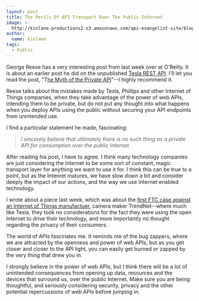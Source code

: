```yaml
---
layout: post
title: The Perils Of API Transport Over The Public Internet
image: >-
  http://kinlane-productions2.s3.amazonaws.com/api-evangelist-site/blog/bw-danger.png
author:
  name: kinlane
tags:
  - Public
---
```

George Reese has a very interesting post from last week over at O'Reilly. It is about an earlier post he did on the unpublished [Tesla REST API](http://programming.oreilly.com/2013/08/tesla-model-s-rest-api-authentication-flaws.html). I'll let you read the post, "T[he Myth of the Private API](http://programming.oreilly.com/2013/09/the-myth-of-the-private-api.html)"--I highly recommend it.

Reese talks about the mistakes made by Tesla, Phillips and other Internet of Things companies, when they take advantage of the power of web APIs, intending them to be private, but do not put any thought into what happens when you deploy APIs using the public without securing your API endpoints from unintended use.

I find a particular statement he made, fascinating:

> _I sincerely believe that ultimately there is no such thing as a private API for consumption over the public Internet._

After reading his post, I have to agree. I think many technology companies are just considering the Internet to be some sort of constant, magic transport layer for anything we want to use it for. I think this can be true to a point, but as the Intenret matures, we have slow down a bit and consider deeply the impact of our actions, and the way we use Internet enabled technology.

I wrote about a piece last week, which was about the [first FTC case against an Internet of Things manufactuer](http://apievangelist.com/2013/09/05/building-internet-of-things-products-you-better-secure-it-says-the-ftc/), camera maker TrendNet--where much like Tesla, they took no considerations for the fact they were using the open Internet to drive their technology, and more importantly no thought regarding the privacy of their consumers.

The world of APIs fascinates me. It reminds me of the bug zappers, where we are attracted by the openness and power of web APIs, but as you get closer and closer to the API light, you can easily get burned or zapped by the very thing that drew you in.

I strongly believe in the power of web APIs, but I think there will be a lot of unintended consequences from opening up data, resources and the devices that surround us, over the public Internet. Make sure you are being thoughtful, and seriously considering security, privacy and the other potential repercussions of web APis before jumping in.